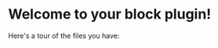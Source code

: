 Welcome to your block plugin!
=============================

Here's a tour of the files you have:



